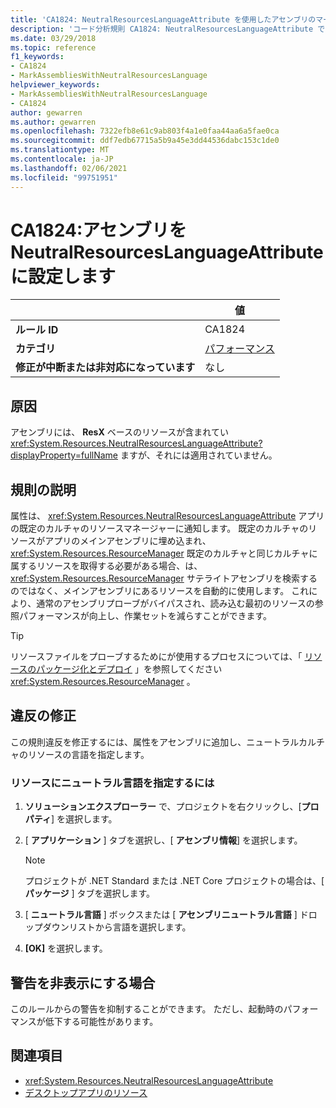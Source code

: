 ```yaml
---
title: 'CA1824: NeutralResourcesLanguageAttribute を使用したアセンブリのマーク (コード分析)'
description: 'コード分析規則 CA1824: NeutralResourcesLanguageAttribute でアセンブリにマークを付ける方法について説明します。'
ms.date: 03/29/2018
ms.topic: reference
f1_keywords:
- CA1824
- MarkAssembliesWithNeutralResourcesLanguage
helpviewer_keywords:
- MarkAssembliesWithNeutralResourcesLanguage
- CA1824
author: gewarren
ms.author: gewarren
ms.openlocfilehash: 7322efb8e61c9ab803f4a1e0faa44aa6a5fae0ca
ms.sourcegitcommit: ddf7edb67715a5b9a45e3dd44536dabc153c1de0
ms.translationtype: MT
ms.contentlocale: ja-JP
ms.lasthandoff: 02/06/2021
ms.locfileid: "99751951"
---
```

# <a name="ca1824-mark-assemblies-with-neutralresourceslanguageattribute"></a>CA1824:アセンブリを NeutralResourcesLanguageAttribute に設定します

| | 値 |
|-|-|
| **ルール ID** |CA1824|
| **カテゴリ** |[パフォーマンス](performance-warnings.md)|
| **修正が中断または非対応になっています** |なし|

## <a name="cause"></a>原因

アセンブリには、 **ResX** ベースのリソースが含まれてい <xref:System.Resources.NeutralResourcesLanguageAttribute?displayProperty=fullName> ますが、それには適用されていません。

## <a name="rule-description"></a>規則の説明

属性は、 <xref:System.Resources.NeutralResourcesLanguageAttribute> アプリの既定のカルチャのリソースマネージャーに通知します。 既定のカルチャのリソースがアプリのメインアセンブリに埋め込まれ、 <xref:System.Resources.ResourceManager> 既定のカルチャと同じカルチャに属するリソースを取得する必要がある場合、は、 <xref:System.Resources.ResourceManager> サテライトアセンブリを検索するのではなく、メインアセンブリにあるリソースを自動的に使用します。 これにより、通常のアセンブリプローブがバイパスされ、読み込む最初のリソースの参照パフォーマンスが向上し、作業セットを減らすことができます。

> [!TIP]
> リソースファイルをプローブするためにが使用するプロセスについては、「 [リソースのパッケージ化とデプロイ](../../../framework/resources/packaging-and-deploying-resources-in-desktop-apps.md) 」を参照してください <xref:System.Resources.ResourceManager> 。

## <a name="fix-violations"></a>違反の修正

この規則違反を修正するには、属性をアセンブリに追加し、ニュートラルカルチャのリソースの言語を指定します。

### <a name="to-specify-the-neutral-language-for-resources"></a>リソースにニュートラル言語を指定するには

1. **ソリューションエクスプローラー** で、プロジェクトを右クリックし、[**プロパティ**] を選択します。

2. [ **アプリケーション** ] タブを選択し、[ **アセンブリ情報**] を選択します。

   > [!NOTE]
   > プロジェクトが .NET Standard または .NET Core プロジェクトの場合は、[ **パッケージ** ] タブを選択します。

3. [ **ニュートラル言語** ] ボックスまたは [ **アセンブリニュートラル言語** ] ドロップダウンリストから言語を選択します。

4. **[OK]** を選択します。

## <a name="when-to-suppress-warnings"></a>警告を非表示にする場合

このルールからの警告を抑制することができます。 ただし、起動時のパフォーマンスが低下する可能性があります。

## <a name="see-also"></a>関連項目

- <xref:System.Resources.NeutralResourcesLanguageAttribute>
- [デスクトップアプリのリソース](../../../framework/resources/index.md)
